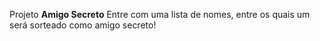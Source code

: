 Projeto **Amigo Secreto**
Entre com uma lista de nomes, entre os quais um será sorteado como amigo secreto!
